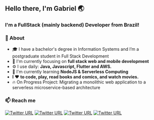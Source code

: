 ## Hello there, I'm Gabriel 🌏
### I'm a FullStack (mainly backend) Developer from Brazil!

### 🚀 About
- 🎓 I have a bachelor's degree in Information Systems and I’m a postgraduate student in Full Stack Development
- 👀 I'm currently focusing on **full stack web and mobile development**
- ⚙️ I use daily:  **Java, Javascript, Flutter and AWS.**
- 🔭 I'm currently learning **NodeJS & Serverless Computing**
- **I** ❤️ **to code, play, read books and comics, and watch movies.**
- 🔥 On Progress Project: Migrating a monolithic web application to a serverless microservice-based architecture

### 📫 Reach me
[![Twitter URL](https://img.shields.io/twitter/url?label=email&logo=gmail&style=social&url=http%3A%2F%2Fmailto%3Acontact.ismailhabibi%40gmail.com)](mailto:gabrielnaslaniec@gmail.com)
[![Twitter URL](https://img.shields.io/twitter/url?label=LinkedIn&logo=linkedin&style=social&url=https%3A%2F%2Fwww.linkedin.com%2Fin%2Fismailhabibi)](https://www.linkedin.com/in/gabriel-naslaniec/)
[![Twitter URL](https://img.shields.io/twitter/url?label=Instagram&logo=Instagram&style=social&url=https%3A%2F%2Finstagram.com%2Fismlhbb)](https://instagram.com/gabrielnaslaniec)
[![Twitter URL](https://img.shields.io/twitter/url?label=Steam&logo=steam&style=social&url=https%3A%2F%2Fsteamcommunity.com%2Fid%2Fismlhbb)](https://steamcommunity.com/id/gnaslaniec)
